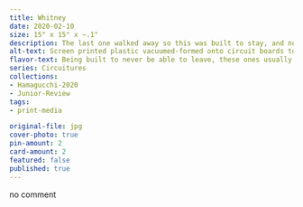 ```yaml
---
title: Whitney
date: 2020-02-10
size: 15" x 15" x ~.1"
description: The last one walked away so this was built to stay, and now talk!.
alt-text: Screen printed plastic vacuumed-formed onto circuit boards to display one hanging from another.
flavor-text: Being built to never be able to leave, these ones usually develop to be territorial.
series: Circuitures
collections: 
- Hamagucchi-2020
- Junior-Review
tags:
- print-media

original-file: jpg
cover-photo: true
pin-amount: 2
card-amount: 2
featured: false
published: true
---
```

no comment
